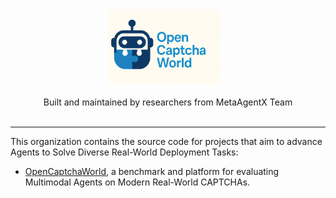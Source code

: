 <div align="center" style="margin-bottom:1em">
  <div>
    <a href="https://github.com/MetaAgentX/OpenCaptchaWorld"><img src="Open_CaptchaWorld_Logo.png" alt="Open-CaptchaWorld" height="120px"></a>
    &nbsp;&nbsp;
  </div>
  <br>
  <div>Built and maintained by researchers from MetaAgentX Team </div>
  <br>
</div>
<hr/>

This organization contains the source code for projects that aim to advance Agents to Solve Diverse Real-World Deployment Tasks:
* [OpenCaptchaWorld](https://github.com/MetaAgentX/OpenCaptchaWorld), a benchmark and platform for evaluating Multimodal Agents on Modern Real-World CAPTCHAs.

